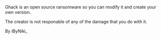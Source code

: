 Ghack is an open source ransomware so you can modify it and create your own version.

The creator is not responable of any of the damage that you do with it.

By iByNiki_